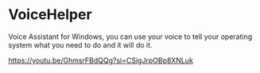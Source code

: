 # VoiceHelper
Voice Assistant for Windows, you can use your voice to tell your operating system what you need to do and it will do it.

https://youtu.be/GhmsrFBdQQg?si=CSigJrpOBp8XNLuk
